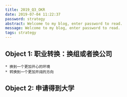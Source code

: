 ```yaml
---
title: 2019_Q3_OKR
date: 2019-07-04 11:22:37
password: strategy
abstract: Welcome to my blog, enter password to read.
message: Welcome to my blog, enter password to read.
tags: strategy
---
```


## Object 1:  职业转换：换组或者换公司

	* 换到一个更加开心的环境
	* 转换到一个更加开阔的方向

## Object 2: 申请得到大学
